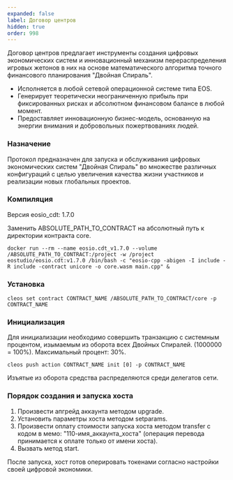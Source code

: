 ```yaml
---
expanded: false
label: Договор центров
hidden: true
order: 998
---
```

Договор центров предлагает инструменты создания цифровых экономических систем и инновационный механизм перераспределения игровых жетонов в них на основе математического алгоритма точного финансового планирования "Двойная Спираль".
 
  - Исполняется в любой сетевой операционной системе типа EOS.
  - Генерирует теоретически неограниченную прибыль при фиксированных рисках и абсолютном финансовом балансе в любой момент.
  - Предоставляет инновационную бизнес-модель, основанную на энергии внимания и добровольных пожертвованиях людей.

### Назначение
Протокол предназначен для запуска и обслуживания цифровых экономических систем "Двойная Спираль" во множестве различных конфигураций с целью увеличения качества жизни участников и реализации новых глобальных проектов.

### Компиляция
Версия eosio_cdt: 1.7.0

Заменить ABSOLUTE_PATH_TO_CONTRACT на абсолютный путь к директории контракта core. 

```
docker run --rm --name eosio.cdt_v1.7.0 --volume /ABSOLUTE_PATH_TO_CONTRACT:/project -w /project eostudio/eosio.cdt:v1.7.0 /bin/bash -c "eosio-cpp -abigen -I include -R include -contract unicore -o core.wasm main.cpp" &
```

### Установка
```
cleos set contract CONTRACT_NAME /ABSOLUTE_PATH_TO_CONTRACT/core -p CONTRACT_NAME
```

### Инициализация
Для инициализации необходимо совершить транзакцию с системным процентом, изымаемым из оборота всех Двойных Спиралей. (1000000 = 100%). Максимальный процент: 30%.

```
cleos push action CONTRACT_NAME init [0] -p CONTRACT_NAME
```

Изъятые из оборота средства распределяются среди делегатов сети. 


### Порядок создания и запуска хоста
1. Произвести апгрейд аккаунта методом upgrade.
2. Установить параметры хоста методом setparams.
3. Произвести оплату стоимости запуска хоста методом transfer с кодом в мемо: "110-имя_аккаунта_хоста" (операция перевода принимается к оплате только от имени хоста).
4. Вызвать метод start.

После запуска, хост готов оперировать токенами согласно настройки своей цифровой экономики. 